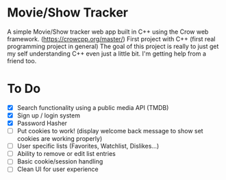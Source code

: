 # Movie/Show Tracker

A simple Movie/Show tracker web app built in C++ using the Crow web framework. (https://crowcpp.org/master/)
First project with C++ (first real programming project in general)
The goal of this project is really to just get my self understanding C++ even just a little bit.
I'm getting help from a friend too.

# To Do

- [x] Search functionality using a public media API (TMDB)
- [x] Sign up / login system
- [x] Password Hasher
- [ ] Put cookies to work! (display welcome back message to show set cookies are working properly)
- [ ] User specific lists (Favorites, Watchlist, Dislikes...)
- [ ] Ability to remove or edit list entries
- [ ] Basic cookie/session handling
- [ ] Clean UI for user experience
